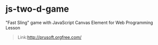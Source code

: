 # js-two-d-game
"Fast Sling" game with JavaScript Canvas Element for  Web Programming Lesson
> Link:http://prusoft.orgfree.com/
